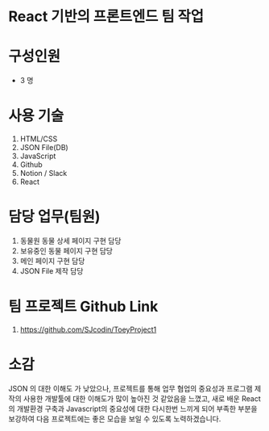 # React 기반의 프론트엔드 팀 작업

# 구성인원 
  - 3 명
  
# 사용 기술
   1) HTML/CSS
   2) JSON File(DB)
   3) JavaScript
   4) Github
   5) Notion / Slack
   6) React

# 담당 업무(팀원)
  1) 동물원 동물 상세 페이지 구현 담당
  2) 보유중인 동물 페이지 구현 담당
  3) 메인 페이지 구현 담당
  4) JSON File 제작 담당
  
# 팀 프로젝트 Github Link
  1) https://github.com/SJcodin/ToeyProject1
  
# 소감
JSON 의 대한 이해도 가 낮았으나, 프로젝트를 통해 업무 혐업의 중요성과 프로그램 제작의 사용한 개발툴에 대한 이해도가 많이 높아진 것 같았음을 느꼈고, 
새로 배운 React의 개발환경 구축과 Javascript의 중요성에 대한 다시한번 느끼게 되어 부족한 부분을 보강하여 다음 프로젝트에는 좋은 모습을 보일 수 있도록 노력하겠습니다.
            
